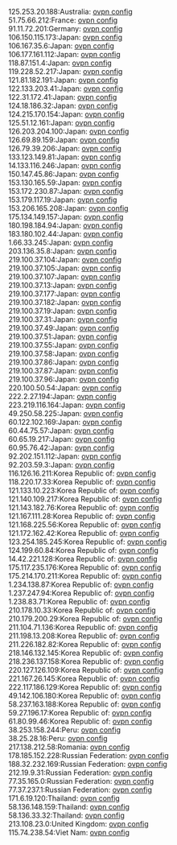 125.253.20.188:Australia: [ovpn config](vpn/125_253_20_188.ovpn)  
51.75.66.212:France: [ovpn config](vpn/51_75_66_212.ovpn)  
91.11.72.201:Germany: [ovpn config](vpn/91_11_72_201.ovpn)  
106.150.115.173:Japan: [ovpn config](vpn/106_150_115_173.ovpn)  
106.167.35.6:Japan: [ovpn config](vpn/106_167_35_6.ovpn)  
106.177.161.112:Japan: [ovpn config](vpn/106_177_161_112.ovpn)  
118.87.151.4:Japan: [ovpn config](vpn/118_87_151_4.ovpn)  
119.228.52.217:Japan: [ovpn config](vpn/119_228_52_217.ovpn)  
121.81.182.191:Japan: [ovpn config](vpn/121_81_182_191.ovpn)  
122.133.203.41:Japan: [ovpn config](vpn/122_133_203_41.ovpn)  
122.31.172.41:Japan: [ovpn config](vpn/122_31_172_41.ovpn)  
124.18.186.32:Japan: [ovpn config](vpn/124_18_186_32.ovpn)  
124.215.170.154:Japan: [ovpn config](vpn/124_215_170_154.ovpn)  
125.51.12.161:Japan: [ovpn config](vpn/125_51_12_161.ovpn)  
126.203.204.100:Japan: [ovpn config](vpn/126_203_204_100.ovpn)  
126.69.89.159:Japan: [ovpn config](vpn/126_69_89_159.ovpn)  
126.79.39.206:Japan: [ovpn config](vpn/126_79_39_206.ovpn)  
133.123.149.81:Japan: [ovpn config](vpn/133_123_149_81.ovpn)  
14.133.116.246:Japan: [ovpn config](vpn/14_133_116_246.ovpn)  
150.147.45.86:Japan: [ovpn config](vpn/150_147_45_86.ovpn)  
153.130.165.59:Japan: [ovpn config](vpn/153_130_165_59.ovpn)  
153.172.230.87:Japan: [ovpn config](vpn/153_172_230_87.ovpn)  
153.179.117.19:Japan: [ovpn config](vpn/153_179_117_19.ovpn)  
153.206.165.208:Japan: [ovpn config](vpn/153_206_165_208.ovpn)  
175.134.149.157:Japan: [ovpn config](vpn/175_134_149_157.ovpn)  
180.198.184.94:Japan: [ovpn config](vpn/180_198_184_94.ovpn)  
183.180.102.44:Japan: [ovpn config](vpn/183_180_102_44.ovpn)  
1.66.33.245:Japan: [ovpn config](vpn/1_66_33_245.ovpn)  
203.136.35.8:Japan: [ovpn config](vpn/203_136_35_8.ovpn)  
219.100.37.104:Japan: [ovpn config](vpn/219_100_37_104.ovpn)  
219.100.37.105:Japan: [ovpn config](vpn/219_100_37_105.ovpn)  
219.100.37.107:Japan: [ovpn config](vpn/219_100_37_107.ovpn)  
219.100.37.13:Japan: [ovpn config](vpn/219_100_37_13.ovpn)  
219.100.37.177:Japan: [ovpn config](vpn/219_100_37_177.ovpn)  
219.100.37.182:Japan: [ovpn config](vpn/219_100_37_182.ovpn)  
219.100.37.19:Japan: [ovpn config](vpn/219_100_37_19.ovpn)  
219.100.37.31:Japan: [ovpn config](vpn/219_100_37_31.ovpn)  
219.100.37.49:Japan: [ovpn config](vpn/219_100_37_49.ovpn)  
219.100.37.51:Japan: [ovpn config](vpn/219_100_37_51.ovpn)  
219.100.37.55:Japan: [ovpn config](vpn/219_100_37_55.ovpn)  
219.100.37.58:Japan: [ovpn config](vpn/219_100_37_58.ovpn)  
219.100.37.86:Japan: [ovpn config](vpn/219_100_37_86.ovpn)  
219.100.37.87:Japan: [ovpn config](vpn/219_100_37_87.ovpn)  
219.100.37.96:Japan: [ovpn config](vpn/219_100_37_96.ovpn)  
220.100.50.54:Japan: [ovpn config](vpn/220_100_50_54.ovpn)  
222.2.27.194:Japan: [ovpn config](vpn/222_2_27_194.ovpn)  
223.219.116.164:Japan: [ovpn config](vpn/223_219_116_164.ovpn)  
49.250.58.225:Japan: [ovpn config](vpn/49_250_58_225.ovpn)  
60.122.102.169:Japan: [ovpn config](vpn/60_122_102_169.ovpn)  
60.44.75.57:Japan: [ovpn config](vpn/60_44_75_57.ovpn)  
60.65.19.217:Japan: [ovpn config](vpn/60_65_19_217.ovpn)  
60.95.76.42:Japan: [ovpn config](vpn/60_95_76_42.ovpn)  
92.202.151.112:Japan: [ovpn config](vpn/92_202_151_112.ovpn)  
92.203.59.3:Japan: [ovpn config](vpn/92_203_59_3.ovpn)  
116.126.16.211:Korea Republic of: [ovpn config](vpn/116_126_16_211.ovpn)  
118.220.17.33:Korea Republic of: [ovpn config](vpn/118_220_17_33.ovpn)  
121.133.10.223:Korea Republic of: [ovpn config](vpn/121_133_10_223.ovpn)  
121.140.109.217:Korea Republic of: [ovpn config](vpn/121_140_109_217.ovpn)  
121.143.182.76:Korea Republic of: [ovpn config](vpn/121_143_182_76.ovpn)  
121.167.111.28:Korea Republic of: [ovpn config](vpn/121_167_111_28.ovpn)  
121.168.225.56:Korea Republic of: [ovpn config](vpn/121_168_225_56.ovpn)  
121.172.162.42:Korea Republic of: [ovpn config](vpn/121_172_162_42.ovpn)  
123.254.185.245:Korea Republic of: [ovpn config](vpn/123_254_185_245.ovpn)  
124.199.60.84:Korea Republic of: [ovpn config](vpn/124_199_60_84.ovpn)  
14.42.221.128:Korea Republic of: [ovpn config](vpn/14_42_221_128.ovpn)  
175.117.235.176:Korea Republic of: [ovpn config](vpn/175_117_235_176.ovpn)  
175.214.170.211:Korea Republic of: [ovpn config](vpn/175_214_170_211.ovpn)  
1.234.138.87:Korea Republic of: [ovpn config](vpn/1_234_138_87.ovpn)  
1.237.247.94:Korea Republic of: [ovpn config](vpn/1_237_247_94.ovpn)  
1.238.83.71:Korea Republic of: [ovpn config](vpn/1_238_83_71.ovpn)  
210.178.10.33:Korea Republic of: [ovpn config](vpn/210_178_10_33.ovpn)  
210.179.200.29:Korea Republic of: [ovpn config](vpn/210_179_200_29.ovpn)  
211.104.71.136:Korea Republic of: [ovpn config](vpn/211_104_71_136.ovpn)  
211.198.13.208:Korea Republic of: [ovpn config](vpn/211_198_13_208.ovpn)  
211.226.182.82:Korea Republic of: [ovpn config](vpn/211_226_182_82.ovpn)  
218.146.132.145:Korea Republic of: [ovpn config](vpn/218_146_132_145.ovpn)  
218.236.137.158:Korea Republic of: [ovpn config](vpn/218_236_137_158.ovpn)  
220.127.126.109:Korea Republic of: [ovpn config](vpn/220_127_126_109.ovpn)  
221.167.26.145:Korea Republic of: [ovpn config](vpn/221_167_26_145.ovpn)  
222.117.186.129:Korea Republic of: [ovpn config](vpn/222_117_186_129.ovpn)  
49.142.106.180:Korea Republic of: [ovpn config](vpn/49_142_106_180.ovpn)  
58.237.163.188:Korea Republic of: [ovpn config](vpn/58_237_163_188.ovpn)  
59.27.196.17:Korea Republic of: [ovpn config](vpn/59_27_196_17.ovpn)  
61.80.99.46:Korea Republic of: [ovpn config](vpn/61_80_99_46.ovpn)  
38.253.158.244:Peru: [ovpn config](vpn/38_253_158_244.ovpn)  
38.25.28.16:Peru: [ovpn config](vpn/38_25_28_16.ovpn)  
217.138.212.58:Romania: [ovpn config](vpn/217_138_212_58.ovpn)  
178.185.152.228:Russian Federation: [ovpn config](vpn/178_185_152_228.ovpn)  
188.32.232.169:Russian Federation: [ovpn config](vpn/188_32_232_169.ovpn)  
212.19.9.31:Russian Federation: [ovpn config](vpn/212_19_9_31.ovpn)  
77.35.165.0:Russian Federation: [ovpn config](vpn/77_35_165_0.ovpn)  
77.37.237.1:Russian Federation: [ovpn config](vpn/77_37_237_1.ovpn)  
171.6.19.120:Thailand: [ovpn config](vpn/171_6_19_120.ovpn)  
58.136.148.159:Thailand: [ovpn config](vpn/58_136_148_159.ovpn)  
58.136.33.32:Thailand: [ovpn config](vpn/58_136_33_32.ovpn)  
213.108.23.0:United Kingdom: [ovpn config](vpn/213_108_23_0.ovpn)  
115.74.238.54:Viet Nam: [ovpn config](vpn/115_74_238_54.ovpn)  

